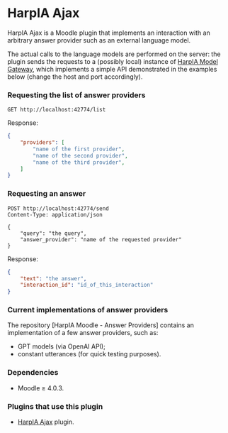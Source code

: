 # HarpIA Ajax

HarpIA Ajax is a Moodle plugin that implements
an interaction with an arbitrary answer provider
such as an external language model.

The actual calls to the language models are
performed on the server: the plugin sends the requests
to a (possibly local) instance of
[HarpIA Model Gateway](https://github.com/C4AI/HarpIA_Model_Gateway),
which implements a simple API
demonstrated in the examples below
(change the host and port accordingly).

### Requesting the list of answer providers

```http
GET http://localhost:42774/list
```

Response:

```json
{
    "providers": [
        "name of the first provider",
        "name of the second provider",
        "name of the third provider",
    ]   
}

```

### Requesting an answer

```http
POST http://localhost:42774/send
Content-Type: application/json

{
    "query": "the query",
    "answer_provider": "name of the requested provider"
}
```

Response:

```json
{
    "text": "the answer",
    "interaction_id": "id_of_this_interaction"
}

```


### Current implementations of answer providers

The repository [HarpIA Moodle - Answer Providers] contains an implementation of a few
answer providers, such as:
- GPT models (via OpenAI API);
- constant utterances (for quick testing purposes).

### Dependencies 

- Moodle &geq; 4.0.3.

### Plugins that use this plugin

- [HarpIA Ajax](../../../moodle-datafield_harpiainteraction) plugin.
